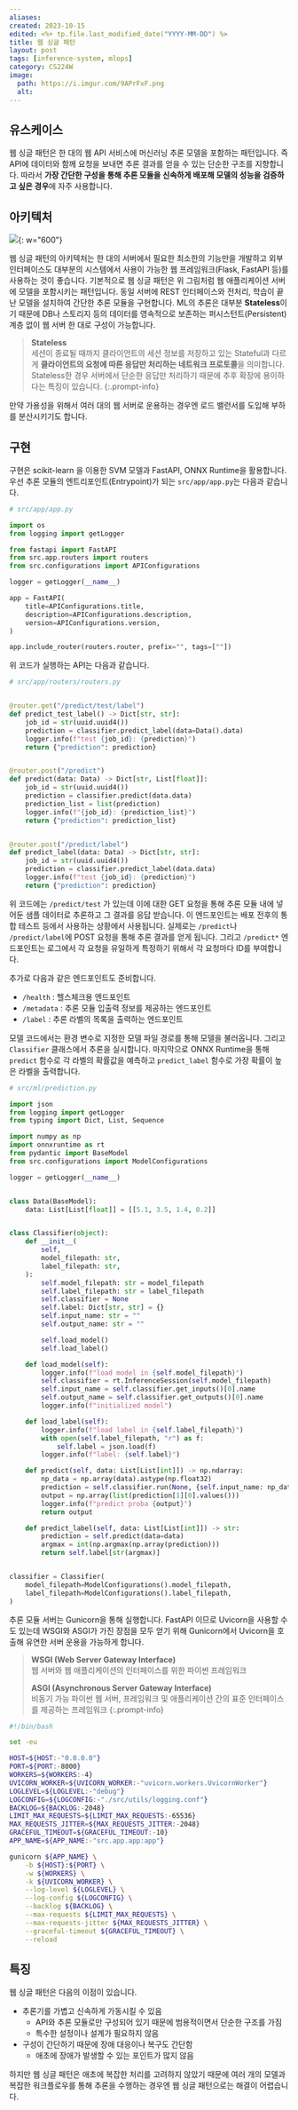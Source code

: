 ```yaml
---
aliases: 
created: 2023-10-15
edited: <%+ tp.file.last_modified_date("YYYY-MM-DD") %>
title: 웹 싱글 패턴
layout: post
tags: [inference-system, mlops]
category: CS224W
image:
  path: https://i.imgur.com/9APrFxF.png
  alt: 
---
```


## 유스케이스

웹 싱글 패턴은 한 대의 웹 API 서비스에 머신러닝 추론 모델을 포함하는 패턴입니다. 즉 API에 데이터와 함께 요청을 보내면 추론 결과를 얻을 수 있는 단순한 구조를 지향합니다. 따라서 **가장 간단한 구성을 통해 추론 모듈을 신속하게 배포해 모델의 성능을 검증하고 싶은 경우**에 자주 사용합니다.

## 아키텍처

![](https://i.imgur.com/tOaTRNo.png){: w="600"}

웹 싱글 패턴의 아키텍처는 한 대의 서버에서 필요한 최소한의 기능만을 개발하고 외부 인터페이스도 대부분의 시스템에서 사용이 가능한 웹 프레임워크(Flask, FastAPI 등)를 사용하는 것이 좋습니다. 기본적으로 웹 싱글 패턴은 위 그림처럼 웹 애플리케이션 서버에 모델을 포함시키는 패턴입니다. 동일 서버에 REST 인터페이스와 전처리, 학습이 끝난 모델을 설치하여 간단한 추론 모듈을 구현합니다. ML의 추론은 대부분 **Stateless**이기 때문에 DB나 스토리지 등의 데이터를 영속적으로 보존하는 퍼시스턴트(Persistent) 계층 없이 웹 서버 한 대로 구성이 가능합니다.

> **Stateless**  
> 세션이 종료될 때까지 클라이언트의 세션 정보를 저장하고 있는 Stateful과 다르게 **클라이언트의 요청에 따른 응답만 처리하는 네트워크 프로토콜**을 의미합니다. Stateless한 경우 서버에서 단순한 응답만 처리하기 때문에 추후 확장에 용이하다는 특징이 있습니다.
{:.prompt-info}

만약 가용성을 위해서 여러 대의 웹 서버로 운용하는 경우엔 로드 밸런서를 도입해 부하를 분산시키기도 합니다.

## 구현

구현은 scikit-learn 을 이용한 SVM 모델과 FastAPI, ONNX Runtime을 활용합니다. 우선 추론 모듈의 엔트리포인트(Entrypoint)가 되는 `src/app/app.py`는 다음과 같습니다.

```python
# src/app/app.py

import os
from logging import getLogger

from fastapi import FastAPI
from src.app.routers import routers
from src.configurations import APIConfigurations

logger = getLogger(__name__)

app = FastAPI(
    title=APIConfigurations.title,
    description=APIConfigurations.description,
    version=APIConfigurations.version,
)

app.include_router(routers.router, prefix="", tags=[""])
```

위 코드가 실행하는 API는 다음과 같습니다.

```python
# src/app/routers/routers.py


@router.get("/predict/test/label")
def predict_test_label() -> Dict[str, str]:
    job_id = str(uuid.uuid4())
    prediction = classifier.predict_label(data=Data().data)
    logger.info(f"test {job_id}: {prediction}")
    return {"prediction": prediction}


@router.post("/predict")
def predict(data: Data) -> Dict[str, List[float]]:
    job_id = str(uuid.uuid4())
    prediction = classifier.predict(data.data)
    prediction_list = list(prediction)
    logger.info(f"{job_id}: {prediction_list}")
    return {"prediction": prediction_list}


@router.post("/predict/label")
def predict_label(data: Data) -> Dict[str, str]:
    job_id = str(uuid.uuid4())
    prediction = classifier.predict_label(data.data)
    logger.info(f"test {job_id}: {prediction}")
    return {"prediction": prediction}
```

위 코드에는 `/predict/test` 가 있는데 이에 대한 GET 요청을 통해 추론 모듈 내에 넣어둔 샘플 데이터로 추론하고 그 결과를 응답 받습니다. 이 엔드포인트는 배포 전후의 통합 테스트 등에서 사용하는 상황에서 사용됩니다. 실제로는 `/predict`나 `/predict/label`에 POST 요청을 통해 추론 결과를 얻게 됩니다. 그리고 `/predict*` 엔드포인트는 로그에서 각 요청을 유일하게 특정하기 위해서 각 요청마다 ID를 부여합니다. 

추가로 다음과 같은 엔드포인트도 준비합니다.

- `/health` : 헬스체크용 엔드포인트
- `/metadata` : 추론 모듈 입출력 정보를 제공하는 엔드포인트
- `/label` : 추론 라벨의 목록을 출력하는 엔드포인트

모델 코드에서는 환경 변수로 지정한 모델 파일 경로를 통해 모델을 불러옵니다. 그리고 `Classifier` 클래스에서 추론을 실시합니다. 마지막으로 ONNX Runtime을 통해 `predict` 함수로 각 라벨의 확률값을 예측하고 `predict_label` 함수로 가장 확률이 높은 라벨을 출력합니다.

```python
# src/ml/prediction.py

import json
from logging import getLogger
from typing import Dict, List, Sequence

import numpy as np
import onnxruntime as rt
from pydantic import BaseModel
from src.configurations import ModelConfigurations

logger = getLogger(__name__)


class Data(BaseModel):
    data: List[List[float]] = [[5.1, 3.5, 1.4, 0.2]]


class Classifier(object):
    def __init__(
        self,
        model_filepath: str,
        label_filepath: str,
    ):
        self.model_filepath: str = model_filepath
        self.label_filepath: str = label_filepath
        self.classifier = None
        self.label: Dict[str, str] = {}
        self.input_name: str = ""
        self.output_name: str = ""

        self.load_model()
        self.load_label()

    def load_model(self):
        logger.info(f"load model in {self.model_filepath}")
        self.classifier = rt.InferenceSession(self.model_filepath)
        self.input_name = self.classifier.get_inputs()[0].name
        self.output_name = self.classifier.get_outputs()[0].name
        logger.info(f"initialized model")

    def load_label(self):
        logger.info(f"load label in {self.label_filepath}")
        with open(self.label_filepath, "r") as f:
            self.label = json.load(f)
        logger.info(f"label: {self.label}")

    def predict(self, data: List[List[int]]) -> np.ndarray:
        np_data = np.array(data).astype(np.float32)
        prediction = self.classifier.run(None, {self.input_name: np_data})
        output = np.array(list(prediction[1][0].values()))
        logger.info(f"predict proba {output}")
        return output

    def predict_label(self, data: List[List[int]]) -> str:
        prediction = self.predict(data=data)
        argmax = int(np.argmax(np.array(prediction)))
        return self.label[str(argmax)]


classifier = Classifier(
    model_filepath=ModelConfigurations().model_filepath,
    label_filepath=ModelConfigurations().label_filepath,
)
```

추론 모듈 서버는 Gunicorn을 통해 실행합니다. FastAPI 이므로 Uvicorn을 사용할 수도 있는데 WSGI와 ASGI가 가진 장점을 모두 얻기 위해 Gunicorn에서 Uvicorn을 호출해 유연한 서버 운용을 가능하게 합니다.

> **WSGI (Web Server Gateway Interface)**  
> 웹 서버와 웹 애플리케이션의 인터페이스를 위한 파이썬 프레임워크
> 
> **ASGI (Asynchronous Server Gateway Interface)**  
> 비동기 가능 파이썬 웹 서버, 프레임워크 및 애플리케이션 간의 표준 인터페이스를 제공하는 프레임워크
{:.prompt-info}

```bash
#!/bin/bash

set -eu

HOST=${HOST:-"0.0.0.0"}
PORT=${PORT:-8000}
WORKERS=${WORKERS:-4}
UVICORN_WORKER=${UVICORN_WORKER:-"uvicorn.workers.UvicornWorker"}
LOGLEVEL=${LOGLEVEL:-"debug"}
LOGCONFIG=${LOGCONFIG:-"./src/utils/logging.conf"}
BACKLOG=${BACKLOG:-2048}
LIMIT_MAX_REQUESTS=${LIMIT_MAX_REQUESTS:-65536}
MAX_REQUESTS_JITTER=${MAX_REQUESTS_JITTER:-2048}
GRACEFUL_TIMEOUT=${GRACEFUL_TIMEOUT:-10}
APP_NAME=${APP_NAME:-"src.app.app:app"}

gunicorn ${APP_NAME} \
    -b ${HOST}:${PORT} \
    -w ${WORKERS} \
    -k ${UVICORN_WORKER} \
    --log-level ${LOGLEVEL} \
    --log-config ${LOGCONFIG} \
    --backlog ${BACKLOG} \
    --max-requests ${LIMIT_MAX_REQUESTS} \
    --max-requests-jitter ${MAX_REQUESTS_JITTER} \
    --graceful-timeout ${GRACEFUL_TIMEOUT} \
    --reload
```

## 특징

웹 싱글 패턴은 다음의 이점이 있습니다.

- 추론기를 가볍고 신속하게 가동시킬 수 있음
	- API와 추론 모듈로만 구성되어 있기 때문에 범용적이면서 단순한 구조를 가짐
	- 특수한 설정이나 설계가 필요하지 않음
- 구성이 간단하기 때문에 장애 대응이나 복구도 간단함
	- 애초에 장애가 발생할 수 있는 포인트가 많지 않음

하지만 웹 싱글 패턴은 애초에 복잡한 처리를 고려하지 않았기 때문에 여러 개의 모델과 복잡한 워크플로우를 통해 추론을 수행하는 경우엔 웹 싱글 패턴으로는 해결이 어렵습니다.